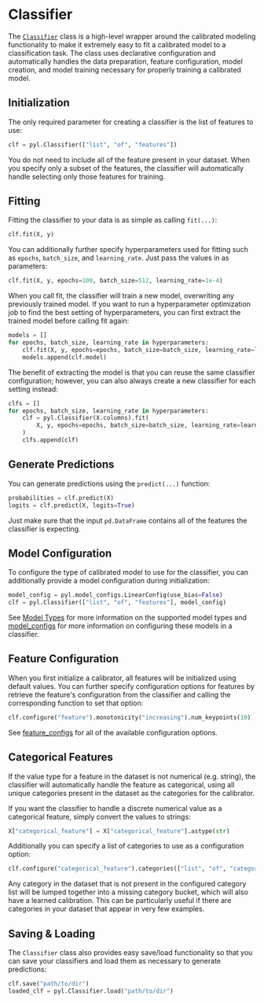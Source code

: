 # Classifier

The [`Classifier`](/pytorch-lattice/api/classifier) class is a high-level wrapper around the calibrated modeling functionality to make it extremely easy to fit a calibrated model to a classification task. The class uses declarative configuration and automatically handles the data preparation, feature configuration, model creation, and model training necessary for properly training a calibrated model.

## Initialization

The only required parameter for creating a classifier is the list of features to use:

```py
clf = pyl.Classifier(["list", "of", "features"])
```

You do not need to include all of the feature present in your dataset. When you specify only a subset of the features, the classifier will automatically handle selecting only those features for training.

## Fitting

Fitting the classifier to your data is as simple as calling `fit(...)`:

```py
clf.fit(X, y)
```

You can additionally further specify hyperparameters used for fitting such as `epochs`, `batch_size`, and `learning_rate`. Just pass the values in as parameters:

```py
clf.fit(X, y, epochs=100, batch_size=512, learning_rate=1e-4)
```

When you call fit, the classifier will train a new model, overwriting any previously trained model. If you want to run a hyperparameter optimization job to find the best setting of hyperparameters, you can first extract the trained model before calling fit again:

```py
models = []
for epochs, batch_size, learning_rate in hyperparameters:
    clf.fit(X, y, epochs=epochs, batch_size=batch_size, learning_rate=learning_rate)
    models.append(clf.model)
```

The benefit of extracting the model is that you can reuse the same classifier configuration; however, you can also always create a new classifier for each setting instead:

```py
clfs = []
for epochs, batch_size, learning_rate in hyperparameters:
    clf = pyl.Classifier(X.columns).fit(
        X, y, epochs=epochs, batch_size=batch_size, learning_rate=learning_rate
    )
    clfs.append(clf)
```

## Generate Predictions

You can generate predictions using the `predict(...)` function:

```py
probabilities = clf.predict(X)
logits = clf.predict(X, logits=True)
```

Just make sure that the input `pd.DataFrame` contains all of the features the classifier is expecting.

## Model Configuration

To configure the type of calibrated model to use for the classifier, you can additionally provide a model configuration during initialization:

```py
model_config = pyl.model_configs.LinearConfig(use_bias=False)
clf = pyl.Classifier(["list", "of", "features"], model_config)
```

See [Model Types](model_types.md) for more information on the supported model types and [model_configs](/pytorch-lattice/api/model_configs) for more information on configuring these models in a classifier. 

## Feature Configuration

When you first initialize a calibrator, all features will be initialized using default values. You can further specify configuration options for features by retrieve the feature's configuration from the classifier and calling the corresponding function to set that option:

```py
clf.configure("feature").monotonicity("increasing").num_keypoints(10)
```

See [feature_configs](pytorch-lattice/api/feature_config/) for all of the available configuration options.

## Categorical Features

If the value type for a feature in the dataset is not numerical (e.g. string), the classifier will automatically handle the feature as categorical, using all unique categories present in the dataset as the categories for the calibrator.

If you want the classifier to handle a discrete numerical value as a categorical feature, simply convert the values to strings:

```py
X["categorical_feature"] = X["categorical_feature"].astype(str)
```

Additionally you can specify a list of categories to use as a configuration option:

```py
clf.configure("categorical_feature").categories(["list", "of", "categories"])
```

Any category in the dataset that is not present in the configured category list will be lumped together into a missing category bucket, which will also have a learned calibration. This can be particularly useful if there are categories in your dataset that appear in very few examples.

## Saving & Loading

The `Classifier` class also provides easy save/load functionality so that you can save your classifiers and load them as necessary to generate predictions:

```py
clf.save("path/to/dir")
loaded_clf = pyl.Classifier.load("path/to/dir")
```
